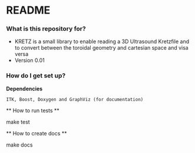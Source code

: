 # README #

### What is this repository for? ###

* KRETZ is a small library to enable reading a 3D Ultrasound Kretzfile and to convert between the toroidal geometry and cartesian space and visa versa 
* Version 0.01

### How do I get set up? ###

**Dependencies**

`ITK, Boost, Doxygen and GraphViz (for documentation)`

** How to run tests **

make test

** How to create docs **

make docs